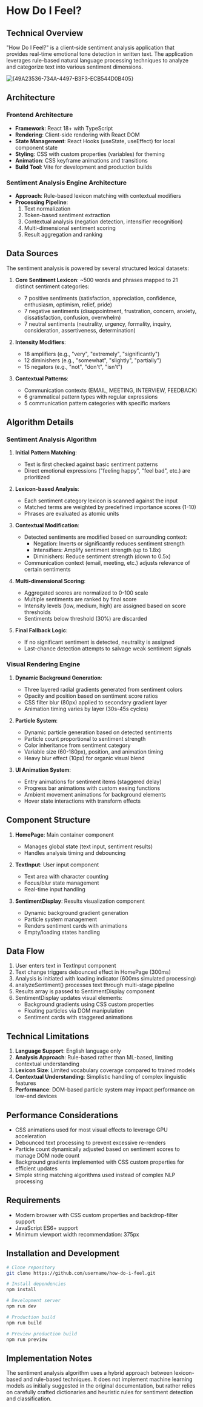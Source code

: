 # How Do I Feel?

## Technical Overview

"How Do I Feel?" is a client-side sentiment analysis application that provides real-time emotional tone detection in written text. The application leverages rule-based natural language processing techniques to analyze and categorize text into various sentiment dimensions.

![{49A23536-734A-4497-B3F3-ECB544D0B405}](https://github.com/user-attachments/assets/bca5bf41-56bf-4e92-9273-a857a635830b)

## Architecture

### Frontend Architecture

- **Framework**: React 18+ with TypeScript
- **Rendering**: Client-side rendering with React DOM
- **State Management**: React Hooks (useState, useEffect) for local component state
- **Styling**: CSS with custom properties (variables) for theming
- **Animation**: CSS keyframe animations and transitions
- **Build Tool**: Vite for development and production builds

### Sentiment Analysis Engine Architecture

- **Approach**: Rule-based lexicon matching with contextual modifiers
- **Processing Pipeline**:
  1. Text normalization
  2. Token-based sentiment extraction
  3. Contextual analysis (negation detection, intensifier recognition)
  4. Multi-dimensional sentiment scoring
  5. Result aggregation and ranking

## Data Sources

The sentiment analysis is powered by several structured lexical datasets:

1. **Core Sentiment Lexicon**: ~500 words and phrases mapped to 21 distinct sentiment categories:

   - 7 positive sentiments (satisfaction, appreciation, confidence, enthusiasm, optimism, relief, pride)
   - 7 negative sentiments (disappointment, frustration, concern, anxiety, dissatisfaction, confusion, overwhelm)
   - 7 neutral sentiments (neutrality, urgency, formality, inquiry, consideration, assertiveness, determination)

2. **Intensity Modifiers**:

   - 18 amplifiers (e.g., "very", "extremely", "significantly")
   - 12 diminishers (e.g., "somewhat", "slightly", "partially")
   - 15 negators (e.g., "not", "don't", "isn't")

3. **Contextual Patterns**:
   - Communication contexts (EMAIL, MEETING, INTERVIEW, FEEDBACK)
   - 6 grammatical pattern types with regular expressions
   - 5 communication pattern categories with specific markers

## Algorithm Details

### Sentiment Analysis Algorithm

1. **Initial Pattern Matching**:

   - Text is first checked against basic sentiment patterns
   - Direct emotional expressions ("feeling happy", "feel bad", etc.) are prioritized

2. **Lexicon-based Analysis**:

   - Each sentiment category lexicon is scanned against the input
   - Matched terms are weighted by predefined importance scores (1-10)
   - Phrases are evaluated as atomic units

3. **Contextual Modification**:

   - Detected sentiments are modified based on surrounding context:
     - Negation: Inverts or significantly reduces sentiment strength
     - Intensifiers: Amplify sentiment strength (up to 1.8x)
     - Diminishers: Reduce sentiment strength (down to 0.5x)
   - Communication context (email, meeting, etc.) adjusts relevance of certain sentiments

4. **Multi-dimensional Scoring**:

   - Aggregated scores are normalized to 0-100 scale
   - Multiple sentiments are ranked by final score
   - Intensity levels (low, medium, high) are assigned based on score thresholds
   - Sentiments below threshold (30%) are discarded

5. **Final Fallback Logic**:
   - If no significant sentiment is detected, neutrality is assigned
   - Last-chance detection attempts to salvage weak sentiment signals

### Visual Rendering Engine

1. **Dynamic Background Generation**:

   - Three layered radial gradients generated from sentiment colors
   - Opacity and position based on sentiment score ratios
   - CSS filter blur (80px) applied to secondary gradient layer
   - Animation timing varies by layer (30s-45s cycles)

2. **Particle System**:

   - Dynamic particle generation based on detected sentiments
   - Particle count proportional to sentiment strength
   - Color inheritance from sentiment category
   - Variable size (60-180px), position, and animation timing
   - Heavy blur effect (10px) for organic visual blend

3. **UI Animation System**:
   - Entry animations for sentiment items (staggered delay)
   - Progress bar animations with custom easing functions
   - Ambient movement animations for background elements
   - Hover state interactions with transform effects

## Component Structure

1. **HomePage**: Main container component

   - Manages global state (text input, sentiment results)
   - Handles analysis timing and debouncing

2. **TextInput**: User input component

   - Text area with character counting
   - Focus/blur state management
   - Real-time input handling

3. **SentimentDisplay**: Results visualization component
   - Dynamic background gradient generation
   - Particle system management
   - Renders sentiment cards with animations
   - Empty/loading states handling

## Data Flow

1. User enters text in TextInput component
2. Text change triggers debounced effect in HomePage (300ms)
3. Analysis is initiated with loading indicator (600ms simulated processing)
4. analyzeSentiment() processes text through multi-stage pipeline
5. Results array is passed to SentimentDisplay component
6. SentimentDisplay updates visual elements:
   - Background gradients using CSS custom properties
   - Floating particles via DOM manipulation
   - Sentiment cards with staggered animations

## Technical Limitations

1. **Language Support**: English language only
2. **Analysis Approach**: Rule-based rather than ML-based, limiting contextual understanding
3. **Lexicon Size**: Limited vocabulary coverage compared to trained models
4. **Contextual Understanding**: Simplistic handling of complex linguistic features
5. **Performance**: DOM-based particle system may impact performance on low-end devices

## Performance Considerations

- CSS animations used for most visual effects to leverage GPU acceleration
- Debounced text processing to prevent excessive re-renders
- Particle count dynamically adjusted based on sentiment scores to manage DOM node count
- Background gradients implemented with CSS custom properties for efficient updates
- Simple string matching algorithms used instead of complex NLP processing

## Requirements

- Modern browser with CSS custom properties and backdrop-filter support
- JavaScript ES6+ support
- Minimum viewport width recommendation: 375px

## Installation and Development

```bash
# Clone repository
git clone https://github.com/username/how-do-i-feel.git

# Install dependencies
npm install

# Development server
npm run dev

# Production build
npm run build

# Preview production build
npm run preview
```

## Implementation Notes

The sentiment analysis algorithm uses a hybrid approach between lexicon-based and rule-based techniques. It does not implement machine learning models as initially suggested in the original documentation, but rather relies on carefully crafted dictionaries and heuristic rules for sentiment detection and classification.
